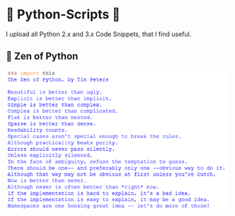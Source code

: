 # 🐍 Python-Scripts 🐍

I upload all Python 2.x and 3.x Code Snippets, that I find useful.

## 📕 Zen of Python
![Zen of Python](Zen_of_Python/Zen_of_Python.png)
